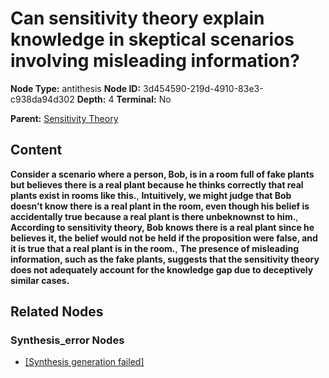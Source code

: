 # Can sensitivity theory explain knowledge in skeptical scenarios involving misleading information?

**Node Type:** antithesis
**Node ID:** 3d454590-219d-4910-83e3-c938da94d302
**Depth:** 4
**Terminal:** No

**Parent:** [Sensitivity Theory](sensitivity-theory-synthesis-bf8bfa03-d232-449a-8f33-898387fce20a.md)

## Content

**Consider a scenario where a person, Bob, is in a room full of fake plants but believes there is a real plant because he thinks correctly that real plants exist in rooms like this.**, **Intuitively, we might judge that Bob doesn’t know there is a real plant in the room, even though his belief is accidentally true because a real plant is there unbeknownst to him.**, **According to sensitivity theory, Bob knows there is a real plant since he believes it, the belief would not be held if the proposition were false, and it is true that a real plant is in the room.**, **The presence of misleading information, such as the fake plants, suggests that the sensitivity theory does not adequately account for the knowledge gap due to deceptively similar cases.**

## Related Nodes

### Synthesis_error Nodes

- [[Synthesis generation failed]](synthesis-generation-failed-synthesis-error-de92167e-a497-4f4d-90d5-6a96be655468.md)
